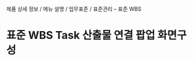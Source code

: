 <!--breadcrumb:제품 상세 정보 / 메뉴 설명 / 업무표준 / 표준관리 – 표준 WBS--><span class="md-breadcrumb">제품 상세 정보 / 메뉴 설명 / 업무표준 / 표준관리 – 표준 WBS</span>
# 표준 WBS Task 산출물 연결 팝업 화면구성
